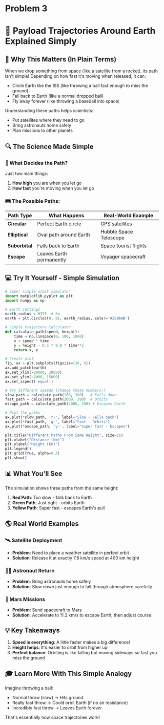 # Problem 3
# 🌟 Payload Trajectories Around Earth Explained Simply

## 🚀 Why This Matters (In Plain Terms)

When we drop something from space (like a satellite from a rocket), its path isn't simple! Depending on how fast it's moving when released, it can:
- Circle Earth like the ISS (like throwing a ball fast enough to miss the ground)
- Fall back to Earth (like a normal dropped ball)
- Fly away forever (like throwing a baseball into space)

Understanding these paths helps scientists:
- Put satellites where they need to go
- Bring astronauts home safely
- Plan missions to other planets

## 🔍 The Science Made Simple

### 🎯 What Decides the Path?
Just two main things:
1. **How high** you are when you let go
2. **How fast** you're moving when you let go

### 🛤️ The Possible Paths:
| Path Type       | What Happens               | Real-World Example       |
|-----------------|----------------------------|--------------------------|
| **Circular**    | Perfect Earth circle       | GPS satellites           |
| **Elliptical**   | Oval path around Earth     | Hubble Space Telescope   |
| **Suborbital**  | Falls back to Earth        | Space tourist flights    |
| **Escape**      | Leaves Earth permanently   | Voyager spacecraft       |

## 💻 Try It Yourself - Simple Simulation

```python
# Super simple orbit simulator
import matplotlib.pyplot as plt
import numpy as np

# Earth settings
earth_radius = 6371  # km
earth = plt.Circle((0, 0), earth_radius, color='#2E86AB')

# Simple trajectory calculator
def calculate_path(speed, height):
    time = np.linspace(0, 100, 1000)
    x = speed * time
    y = height - 0.5 * 9.8 * time**2
    return x, y

# Create plot
fig, ax = plt.subplots(figsize=(10, 8))
ax.add_patch(earth)
ax.set_xlim(-20000, 20000)
ax.set_ylim(-2000, 15000)
ax.set_aspect('equal')

# Try different speeds (change these numbers!)
slow_path = calculate_path(100, 300)   # Falls down
fast_path = calculate_path(2000, 300)  # Orbits
escape_path = calculate_path(4000, 300) # Escapes Earth

# Plot the paths
ax.plot(*slow_path, 'r-', label="Slow - Falls back")
ax.plot(*fast_path, 'g-', label="Fast - Orbits")
ax.plot(*escape_path, 'y-', label="Super fast - Escapes")

plt.title("Different Paths From Same Height", size=16)
plt.xlabel("Distance (km)")
plt.ylabel("Height (km)")
plt.legend()
plt.grid(True, alpha=0.3)
plt.show()
```

## 📊 What You'll See

The simulation shows three paths from the same height:
1. **Red Path**: Too slow - falls back to Earth
2. **Green Path**: Just right - orbits Earth
3. **Yellow Path**: Super fast - escapes Earth's pull

## 🌎 Real World Examples

### 🛰️ Satellite Deployment
- **Problem**: Need to place a weather satellite in perfect orbit
- **Solution**: Release it at exactly 7.8 km/s speed at 400 km height

### 🧑🚀 Astronaut Return
- **Problem**: Bring astronauts home safely
- **Solution**: Slow down just enough to fall through atmosphere carefully

### 🚀 Mars Missions
- **Problem**: Send spacecraft to Mars
- **Solution**: Accelerate to 11.2 km/s to escape Earth, then adjust course

## 💡 Key Takeaways

1. **Speed is everything**: A little faster makes a big difference!
2. **Height helps**: It's easier to orbit from higher up
3. **Perfect balance**: Orbiting is like falling but moving sideways so fast you miss the ground

## 🎓 Learn More With This Simple Analogy

Imagine throwing a ball:
- Normal throw (slow) → Hits ground
- Really fast throw → Could orbit Earth (if no air resistance)
- Incredibly fast throw → Leaves Earth forever

That's essentially how space trajectories work!

